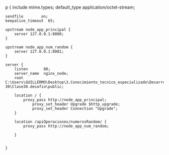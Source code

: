 p {
    include       mime.types;
    default_type  application/octet-stream;
	
	sendfile        on;
	keepalive_timeout  65;
	
	upstream node_app_principal {
		server 127.0.0.1:8080;
	}

	upstream node_app_num_random {
		server 127.0.0.1:8081;
	}

    server {
        listen       80;
		server_name  nginx_node;
		root C:\Users\GUILLERMO\Desktop\3.Conocimiento_tecnico_especializado\Desarrollo_Software\1.HTML_CSS_JS_TS_DB\3.S2.NodeJS_TypeScript_DB\NodeJS_Coderhouse\Parte2\Clases29-30\Clase30.desafio\public;

		location / {
			proxy_pass http://node_app_principal;
    			proxy_set_header Upgrade $http_upgrade;
    			proxy_set_header Connection "Upgrade";
		}

		location /apiOperaciones/numerosRandom/ {
			proxy_pass http://node_app_num_random;
 
		}
		
		
    }